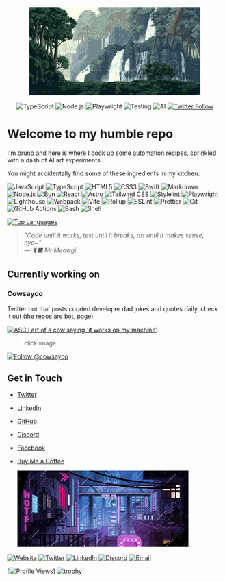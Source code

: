 <!-- markdownlint-disable MD041 -->
<div align="center">

  <img src="bg.gif" alt="A serene pixel art landscape with waterfalls cascading down cliffs surrounded by lush forest" style="object-fit: cover;" />
  
  ![TypeScript](https://img.shields.io/badge/TypeScript-007ACC?style=flat&logo=typescript&logoColor=white)
  ![Node.js](https://img.shields.io/badge/Node.js-339933?style=flat&logo=node.js&logoColor=white)
  ![Playwright](https://img.shields.io/badge/Playwright-45ba4b?style=flat&logo=playwright&logoColor=white)
  ![Testing](https://img.shields.io/badge/Testing-E33332?style=flat&logo=testing-library&logoColor=white)
  ![AI](https://img.shields.io/badge/AI%20Art-FF6B6B?style=flat&logo=tensorflow&logoColor=white)
  [![Twitter Follow](https://img.shields.io/twitter/follow/brun0vop?style=social)](https://twitter.com/brun0vop)

</div>

# Welcome to my humble repo

I'm bruno and here is where I cook up some automation recipes, sprinkled with a dash of AI art experiments.

You might accidentally find some of these ingredients in my kitchen:

![JavaScript](https://img.shields.io/badge/JavaScript-F7DF1E?style=flat&logo=javascript&logoColor=black)
![TypeScript](https://img.shields.io/badge/TypeScript-007ACC?style=flat&logo=typescript&logoColor=white)
![HTML5](https://img.shields.io/badge/HTML5-E34F26?style=flat&logo=html5&logoColor=white)
![CSS3](https://img.shields.io/badge/CSS3-1572B6?style=flat&logo=css3&logoColor=white)
![Swift](https://img.shields.io/badge/Swift-FA7343?style=flat&logo=swift&logoColor=white)
![Markdown](https://img.shields.io/badge/Markdown-000000?style=flat&logo=markdown&logoColor=white)
![Node.js](https://img.shields.io/badge/Node.js-339933?style=flat&logo=node.js&logoColor=white)
![Bun](https://img.shields.io/badge/Bun-000000?style=flat&logo=bun&logoColor=white)
![React](https://img.shields.io/badge/React-20232A?style=flat&logo=react&logoColor=61DAFB)
![Astro](https://img.shields.io/badge/Astro-FF5D01?style=flat&logo=astro&logoColor=white)
![Tailwind CSS](https://img.shields.io/badge/Tailwind_CSS-38B2AC?style=flat&logo=tailwind-css&logoColor=white)
![Stylelint](https://img.shields.io/badge/Stylelint-263238?style=flat&logo=stylelint&logoColor=white)
![Playwright](https://img.shields.io/badge/Playwright-45ba4b?style=flat&logo=playwright&logoColor=white)
![Lighthouse](https://img.shields.io/badge/Lighthouse-F44B21?style=flat&logo=lighthouse&logoColor=white)
![Webpack](https://img.shields.io/badge/Webpack-8DD6F9?style=flat&logo=webpack&logoColor=black)
![Vite](https://img.shields.io/badge/Vite-646CFF?style=flat&logo=vite&logoColor=white)
![Rollup](https://img.shields.io/badge/Rollup-EC4A3F?style=flat&logo=rollup.js&logoColor=white)
![ESLint](https://img.shields.io/badge/ESLint-4B32C3?style=flat&logo=eslint&logoColor=white)
![Prettier](https://img.shields.io/badge/Prettier-F7B93E?style=flat&logo=prettier&logoColor=black)
![Git](https://img.shields.io/badge/Git-F05032?style=flat&logo=git&logoColor=white)
![GitHub Actions](https://img.shields.io/badge/GitHub_Actions-2088FF?style=flat&logo=github-actions&logoColor=white)
![Bash](https://img.shields.io/badge/Bash-4EAA25?style=flat&logo=gnu-bash&logoColor=white)
![Shell](https://img.shields.io/badge/Shell-121011?style=flat&logo=gnu-bash&logoColor=white)

[![Top Languages](https://github-readme-stats.vercel.app/api/top-langs/?username=brun0vop&layout=compact&theme=dracula)](https://github.com/brun0vop)

> _"Code until it works, test until it breaks, art until it makes sense, nya~"_  
> _— 🐈‍⬛ Mr Meowgi_

## Currently working on

### Cowsayco

Twitter bot that posts curated developer dad jokes and quotes daily, check it out (the repos are [bot](https://github.com/brun0vop/cowsay), [page](https://github.com/brun0vop/cowsay.co))

<a href="https://cowsay.co">
  <img align="center" src="https://cowsay.co/social-card.png" alt="ASCII art of a cow saying 'it works on my machine'" />
</a>

> click image

[![Follow @cowsayco](https://img.shields.io/twitter/follow/cowsayco?style=social)](https://x.com/cowsayco)

## Get in Touch

- [Twitter](https://twitter.com/brun0vop)
- [LinkedIn](https://linkedin.com/in/brun0vop/)
- [GitHub](https://github.com/brun0vop)
- [Discord](https://discord.gg/AAH6UZ4H)
- [Facebook](https://www.facebook.com/brun0vop)
- [Buy Me a Coffee](https://buymeacoffee.com/m3auso)

  <img src="bg2.gif" alt="A cyberpunk pixel art cityscape at night with neon signs and rain-slicked streets" style="object-fit: cover;" />

[![Website](https://img.shields.io/badge/Website-brunovop.com-blue?style=flat&logo=firefox-browser&logoColor=white)](https://brunovop.com)
[![Twitter](https://img.shields.io/badge/Twitter-@brun0vop-1DA1F2?style=flat&logo=twitter&logoColor=white)](https://twitter.com/brun0vop)
[![LinkedIn](https://img.shields.io/badge/LinkedIn-brunov0p-0077B5?style=flat&logo=linkedin&logoColor=white)](https://linkedin.com/in/brunov0p)
[![Discord](https://img.shields.io/badge/Discord-m3au-5865F2?style=flat&logo=discord&logoColor=white)](http://discordapp.com/users/610963104905560085)
[![Email](https://img.shields.io/badge/Email-brunovop@pm.me-8B89CC?style=flat&logo=protonmail&logoColor=white)](mailto:brunovop@pm.me)

[![Profile Views](https://komarev.com/ghpvc/?username=brun0vop&color=blueviolet)]
[![trophy](https://github-profile-trophy.vercel.app/?username=brun0vop&theme=dracula&row=1)](https://github.com/ryo-ma/github-profile-trophy)
